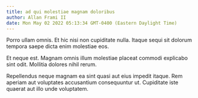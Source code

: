 ```yaml
---
title: ad qui molestiae magnam doloribus
author: Allan Frami II
date: Mon May 02 2022 05:13:34 GMT-0400 (Eastern Daylight Time)
---
```

Porro ullam omnis. Et hic nisi non cupiditate nulla. Itaque sequi sit dolorum tempora saepe dicta enim molestiae eos.

 Et neque est. Magnam omnis illum molestiae placeat commodi explicabo sint odit. Mollitia dolores nihil rerum.

 Repellendus neque magnam ea sint quasi aut eius impedit itaque. Rem aperiam aut voluptates accusantium consequuntur ut. Cupiditate iste quaerat aut illo unde voluptatem.